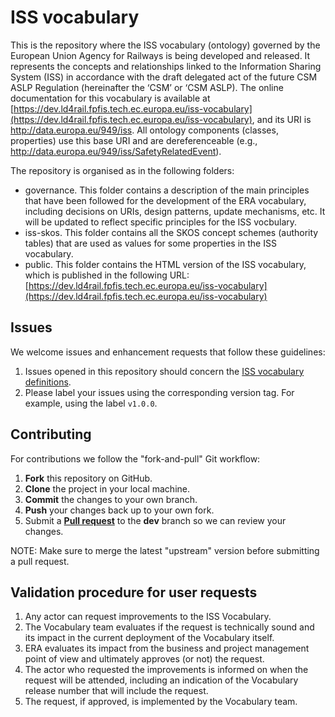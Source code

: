 # ISS vocabulary

This is the repository where the ISS vocabulary (ontology) governed by the European Union Agency for Railways is being developed and released. It represents the concepts and relationships linked to the Information Sharing System (ISS) in accordance with the draft delegated act of the future CSM ASLP Regulation (hereinafter the ‘CSM’ or ‘CSM ASLP). The online documentation for this vocabulary is available at [https://dev.ld4rail.fpfis.tech.ec.europa.eu/iss-vocabulary](https://dev.ld4rail.fpfis.tech.ec.europa.eu/iss-vocabulary), and its URI is http://data.europa.eu/949/iss. All ontology components (classes, properties) use this base URI and are dereferenceable (e.g., http://data.europa.eu/949/iss/SafetyRelatedEvent).

The repository is organised as in the following folders:
* governance. This folder contains a description of the main principles that have been followed for the development of the ERA vocabulary, including decisions on URIs, design patterns, update mechanisms, etc. It will be updated to reflect specific principles for the ISS vocbulary.
* iss-skos. This folder contains all the SKOS concept schemes (authority tables) that are used as values for some properties in the ISS vocabulary.
* public. This folder contains the HTML version of the ISS vocabulary, which is published in the following URL: [https://dev.ld4rail.fpfis.tech.ec.europa.eu/iss-vocabulary](https://dev.ld4rail.fpfis.tech.ec.europa.eu/iss-vocabulary)

## Issues

We welcome issues and enhancement requests that follow these guidelines:

1. Issues opened in this repository should concern the [ISS vocabulary definitions](https://github.com/Interoperable-data/ISS_vocabulary/issues).
2. Please label your issues using the corresponding version tag. For example, using the label `v1.0.0`.

## Contributing

For contributions we follow the "fork-and-pull" Git workflow:

1. **Fork** this repository on GitHub.
2. **Clone** the project in your local machine.
3. **Commit** the changes to your own branch.
4. **Push** your changes back up to your own fork.
5. Submit a [**Pull request**](https://github.com/Interoperable-data/ISS_vocabulary/pulls) to the **dev** branch so we can review your changes.

NOTE: Make sure to merge the latest "upstream" version before submitting a pull request.

## Validation procedure for user requests
1. Any actor can request improvements to the ISS Vocabulary.
2. The Vocabulary team evaluates if the request is technically sound and its impact in the current deployment of the Vocabulary itself.
3. ERA evaluates its impact from the business and project management point of view and ultimately approves (or not) the request. 
4. The actor who requested the improvements is informed on when the request will be attended, including an indication of the Vocabulary release number that will include the request.
5. The request, if approved, is implemented by the Vocabulary team.
